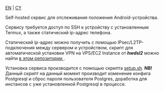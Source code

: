 [EN](README_en.md) | [CY](README_cy.md)

Self-hosted сервис для отслеживания положения Android-устройства.

Сервису требуется доступ по SSH к устройству с установленным Termux, а также статический ip-адрес телефона.

Статический ip-адрес можно получить с помощью IPsec/L2TP-подключения между сервером и устройством, скрипт для автоматической установки VPN на VPS/EC2 Instance от **_hwdsl2_** можно найти [в этом репозитории ](https://github.com/hwdsl2/setup-ipsec-vpn).

Установка сервиса производится с помощью скрипта [setup.sh](setup.sh).
**NB!** Данный скрипт на данный момент производит изменение конфига Postgresql и сброс пароля пользователя Postgres, доработка для инстансов с уже установленной Postgresql в процессе.
